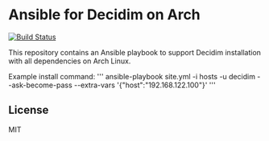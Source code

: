 # Ansible for Decidim on Arch

[![Build Status](https://travis-ci.org/geerlingguy/ansible-for-devops.svg?branch=master)](https://travis-ci.org/geerlingguy/ansible-for-devops)

This repository contains an Ansible playbook to support Decidim installation with all dependencies on Arch Linux.

Example install command:
'''
ansible-playbook site.yml -i hosts -u decidim --ask-become-pass --extra-vars '{"host":"192.168.122.100"}'
'''

## License

MIT
